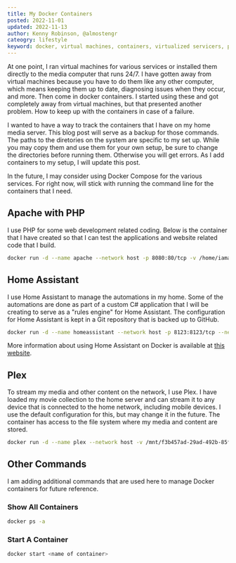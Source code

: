 ```yaml
---
title: My Docker Containers
posted: 2022-11-01
updated: 2022-11-13
author: Kenny Robinson, @almostengr
cateogry: lifestyle
keyword: docker, virtual machines, containers, virtualized servicers, plex, home assistant
---
```


At one point, I ran virtual machines for various services or installed them directly to the media computer 
that runs 24/7. I have gotten away from virtual machines because you have to do them like any other computer,
which means keeping them up to date, diagnosing issues when they occur, and more. Then come
in docker containers. I started using these and got completely away from virtual machines, but 
that presented another problem. How to keep up with the containers in case of a failure. 

I wanted to have a way to track the containers that I have on my home media server. This blog post will serve
as a backup for those commands. The paths to the diretories on the system are specific to my set up.
While you may copy them and use them for your own setup, be sure to change the directories before 
running them. Otherwise you will get errors. As I add containers to my setup, I will update this post.

In the future, I may consider using Docker Compose for the various services. For right now, will stick
with running the command line for the containers that I need.

## Apache with PHP

I use PHP for some web development related coding. Below is the container that I have created so that I can 
test the applications and website related code that I build.

```bash
docker run -d --name apache --network host -p 8080:80/tcp -v /home/iamadmin/www:/var/www php:apache
```

## Home Assistant

I use Home Assistant to manage the automations in my home. Some of the automations are done as part of 
a custom C# application that I will be creating to serve as a "rules engine" for Home Assistant. The 
configuration for Home Assistant is kept in a Git repository that is backed up to GitHub.

```bash
docker run -d --name homeassistant --network host -p 8123:8123/tcp --network-alias homeassistant -h homeassistant -e TZ="America/Chicago"  --privileged --network=host -v /home/iamadmin/haconfig:/config ghcr.io/home-assistant/home-assistant:stable
```

More information about using Home Assistant on Docker is available at
<a href="https://www.home-assistant.io/installation/alternative/#docker-compose" target="_blank">this website</a>.

## Plex

To stream my media and other content on the network, I use Plex. I have loaded my movie collection to the home 
server and can stream it to any device that is connected to the home network, including mobile devices. I
use the default configuration for this, but may change it in the future. The container has access to the file 
system where my media and content are stored.

```bash
docker run -d --name plex --network host -v /mnt/f3b457ad-29ad-492b-85ff-6e4c9719f3de/:/data -e TZ="America/Chicago" -p 32400:32400/tcp -h plexmedia plexinc/pms-docker 
```

## Other Commands

I am adding additional commands that are used here to manage Docker containers for future reference. 

### Show All Containers

```bash
docker ps -a
```

### Start A Container

```bash
docker start <name of container>
```
